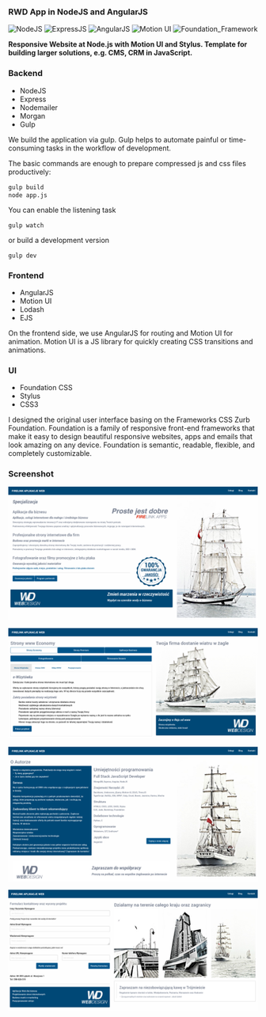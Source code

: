 ### RWD App in NodeJS and AngularJS


![NodeJS](https://img.shields.io/badge/NodeJS-9.11-blue.svg)
![ExpressJS](https://img.shields.io/badge/Express-4.15-blue.svg)
![AngularJS](https://img.shields.io/badge/AngularJS-1.65-blue.svg)
![Motion UI](https://img.shields.io/badge/Motion_UI-1.22-blue.svg)
![Foundation_Framework](https://img.shields.io/badge/Foundation_Framework-6.43-blue.svg)


**Responsive Website at Node.js with Motion UI and Stylus. Template for building larger solutions, e.g. CMS, CRM in JavaScript.**

### Backend

- NodeJS
- Express
- Nodemailer
- Morgan
- Gulp

We build the application via gulp. Gulp helps to automate painful or time-consuming tasks in the workflow of development.

The basic commands are enough to prepare compressed js and css files productively:

```
gulp build
node app.js
```
You can enable the listening task
```
gulp watch
```
or build a development version
```
gulp dev
```
### Frontend

- AngularJS
- Motion UI
- Lodash
- EJS

On the frontend side, we use AngularJS for routing and Motion UI for animation. Motion UI is a JS library for quickly creating CSS transitions and animations.

### UI

- Foundation CSS
- Stylus
- CSS3



I designed the original user interface basing on the Frameworks CSS Zurb Foundation. Foundation is a family of responsive front-end frameworks that make it easy to design beautiful responsive websites, apps and emails that look amazing on any device. Foundation is semantic, readable, flexible, and completely customizable. 


### Screenshot

![alt text](docs/spa1.png)

![alt text](docs/spa2.png)

![alt text](docs/spa3.png)

![alt text](docs/spa5.png)
